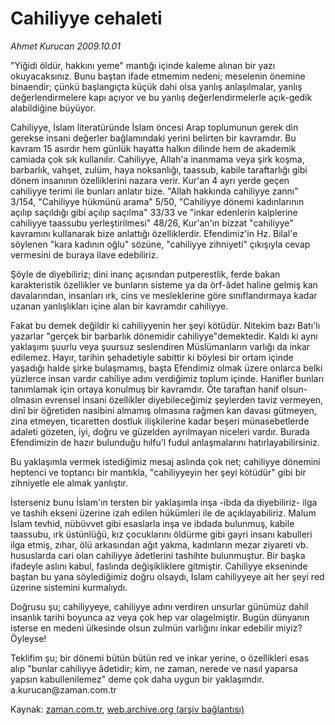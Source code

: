 # Cahiliyye cehaleti

*Ahmet Kurucan 2009.10.01*

<tr><td class="metin" colspan="2" style="padding-top: 20px; padding-left: 5px; ">"Yiğidi öldür, hakkını yeme" mantığı içinde kaleme alınan bir yazı okuyacaksınız. Bunu baştan ifade etmemim nedeni; meselenin önemine binaendir; çünkü başlangıçta küçük dahi olsa yanlış anlaşılmalar, yanlış değerlendirmelere kapı açıyor ve bu yanlış değerlendirmelerle açık-gedik alabildiğine büyüyor.</td></tr><tr><td class="metin" colspan="2" style="padding-top: 20px; padding-left: 5px; "><p>Cahiliyye, İslam literatüründe İslam öncesi Arap toplumunun gerek din gerekse insani değerler bağlamındaki yerini belirten bir kavramdır. Bu kavram 15 asırdır hem günlük hayatta halkın dilinde hem de akademik camiada çok sık kullanılır. Cahiliyye, Allah'a inanmama veya şirk koşma, barbarlık, vahşet, zulüm, haya noksanlığı, taassub, kabile taraftarlığı gibi dönem insanının özelliklerini nazara verir. Kur'an 4 ayrı yerde geçen cahiliyye terimi ile bunları anlatır bize. "Allah hakkında cahiliyye zannı" 3/154, "Cahiliyye hükmünü arama" 5/50, "Cahiliyye dönemi kadınlarının açılıp saçıldığı gibi açılıp saçılma" 33/33 ve "inkar edenlerin kalplerine cahiliyye taassubu yerleştirilmesi" 48/26, Kur'an'ın bizzat "cahiliyye" kavramını kullanarak bize anlattığı özelliklerdir. Efendimiz'in Hz. Bilal'e söylenen "kara kadının oğlu" sözüne, "cahiliyye zihniyeti" çıkışıyla cevap vermesini de buraya ilave edebiliriz.
<p>Şöyle de diyebiliriz; dini inanç açısından putperestlik, ferde bakan karakteristik özellikler ve bunların sisteme ya da örf-âdet haline gelmiş kan davalarından, insanları ırk, cins ve mesleklerine göre sınıflandırmaya kadar uzanan yanlışlıkları içine alan bir kavramdır cahiliyye.
<p>Fakat bu demek değildir ki cahiliyyenin her şeyi kötüdür. Nitekim bazı Batı'lı yazarlar "gerçek bir barbarlık dönemidir cahiliyye"demektedir. Kaldı ki aynı yaklaşımı şuurlu veya şuursuz seslendiren Müslümanların varlığı da inkar edilemez. Hayır, tarihin şehadetiyle sabittir ki böylesi bir ortam içinde yaşadığı halde şirke bulaşmamış, başta Efendimiz olmak üzere onlarca belki yüzlerce insan vardır cahiliye adını verdiğimiz toplum içinde. Hanifler bunları tanımlamak için ortaya konulmuş bir kavramdır. Öte taraftan hanif olsun-olmasın evrensel insani özellikler diyebileceğimiz şeylerden taviz vermeyen, dinî bir öğretiden nasibini almamış olmasına rağmen kan davası gütmeyen, zina etmeyen, ticaretten dostluk ilişkilerine kadar beşeri münasebetlerde adaleti gözeten, iyi, doğru ve güzelden ayrılmayan niceleri vardır. Burada Efendimizin de hazır bulunduğu hılfu'l fudul anlaşmalarını hatırlayabilirsiniz.
<p>Bu yaklaşımla vermek istediğimiz mesaj aslında çok net; cahiliyye dönemini heptenci ve toptancı bir mantıkla, "cahiliyyeyin her şeyi kötüdür" gibi bir zihniyetle ele almak yanlıştır.
<p>İsterseniz bunu İslam'ın tersten bir yaklaşımla inşa -ibda da diyebiliriz- ilga ve tashih ekseni üzerine izah edilen hükümleri ile de açıklayabiliriz. Malum İslam tevhid, nübüvvet gibi esaslarla inşa ve ibdada bulunmuş, kabile taassubu, ırk üstünlüğü, kız çocuklarını öldürme gibi gayri insanı kabulleri ilga etmiş, zıhar, ölü arkasından ağıt yakma, kadınların mezar ziyareti vb. hususlarda cari olan cahiliyye âdetlerini tashihte bulunmuştur. Bir başka ifadeyle aslını kabul, faslında değişikliklere gitmiştir. Cahiliyye ekseninde baştan bu yana söylediğimiz doğru olsaydı, İslam cahiliyyeye ait her şeyi red üzerine sistemini kurmalıydı.
<p>Doğrusu şu; cahiliyyeye, cahiliyye adını verdiren unsurlar günümüz dahil insanlık tarihi boyunca az veya çok hep var olagelmiştir. Bugün dünyanın isterse en medeni ülkesinde olsun zulmün varlığını inkar edebilir miyiz? Öyleyse!
<p>Teklifim şu; bir dönemi bütün bütün red ve inkar yerine, o özellikleri esas alıp "bunlar cahiliyye âdetidir; kim, ne zaman, nerede ve nasıl yaparsa yapsın kabullenilemez" deme çok daha uygun bir yaklaşımdır. a.kurucan@zaman.com.tr<br/></p></p></p></p></p></p></p></td></tr>

Kaynak: [zaman.com.tr](http://zaman.com.tr/yazar.do?yazino=898068), [web.archive.org (arşiv bağlantısı)](http://web.archive.org/web/20091213101530/http://www.zaman.com.tr:80/yazar.do?yazino=898068)
